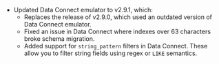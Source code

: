 - Updated Data Connect emulator to v2.9.1, which:
  - Replaces the release of v2.9.0, which used an outdated version of Data Connect emulator.
  - Fixed an issue in Data Connect where indexes over 63 characters broke schema migration.
  - Added support for `string_pattern` filters in Data Connect. These allow you to filter string fields using regex or `LIKE` semantics.
